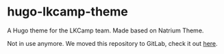 # hugo-lkcamp-theme
A Hugo theme for the LKCamp team. Made based on Natrium Theme.

Not in use anymore. We moved this repository to GitLab, check it out [here](https://gitlab.com/lkcamp/lkcamp-hugo-theme).
